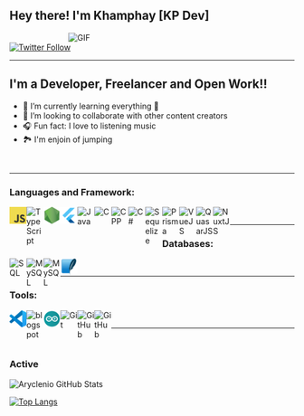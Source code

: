 <!-- ### Content
 -->
<h2> Hey there! I'm Khamphay [KP Dev]</h2>
<!-- <img align="right" alt="GIF" src="https://raw.githubusercontent.com/devSouvik/devSouvik/master/gif3.gif" width="500"/> -->
<!-- <img align="right" alt="GIF" src="https://gifimage.net/wp-content/uploads/2018/10/blinking-morse-code-gif-5.gif" width="335"/> -->
<img align="right" alt="GIF" src="https://cdn.dribbble.com/users/1019864/screenshots/3079099/codeloop.gif" width="400"/>


[![Twitter Follow](https://img.shields.io/twitter/follow/Txam20?color=1DA1F2&logo=twitter&style=for-the-badge)](https://twitter.com/Txam20)
<!-- [![Facbook Follow](https://img.shields.io/facbook/follow/phai.muas?color=1DA1F2&logo=twitter&style=for-the-badge)](https://www.facebook.com/phai.muas) -->

---
## I'm a  Developer, Freelancer and Open Work!!

- 🌱 I’m currently learning everything 🤣
- 👯 I’m looking to collaborate with other content creators
- 🎧 Fun fact: I love to listening music
- 🏞 I'm enjoin of jumping

<!-- --- -->

<!-- ### Connect with me: -->

<!-- [<img align="left" alt="codeSTACKr.com" width="22px" src="https://raw.githubusercontent.com/iconic/open-iconic/master/svg/globe.svg" />][website] -->
<!-- [<img align="left" alt="Phai Muas | Facebook" width="42px" src="https://upload.wikimedia.org/wikipedia/commons/4/44/Facebook_Logo.png" />][facebook]
[<img align="left" alt="Txam | Twitter" width="42px" src="https://upload.wikimedia.org/wikipedia/commons/4/4f/Twitter-logo.svg" />][twitter] -->
<!-- [<img align="left" alt="codeSTACKr | LinkedIn" width="22px" src="https://cdn.jsdelivr.net/npm/simple-icons@v3/icons/linkedin.svg" />][linkedin]
[<img align="left" alt="codeSTACKr | Instagram" width="22px" src="https://cdn.jsdelivr.net/npm/simple-icons@v3/icons/instagram.svg" />][instagram] -->

<br />

---

### Languages and Framework:


<img align="left" alt="JavaScript" width="30px" src="https://raw.githubusercontent.com/github/explore/80688e429a7d4ef2fca1e82350fe8e3517d3494d/topics/javascript/javascript.png" />
<img align="left" alt="TypeScript" width="30px" src="https://upload.wikimedia.org/wikipedia/commons/thumb/4/4c/Typescript_logo_2020.svg/1200px-Typescript_logo_2020.svg.png" />
<img align="left" alt="Node.js" width="30px" src="https://raw.githubusercontent.com/github/explore/80688e429a7d4ef2fca1e82350fe8e3517d3494d/topics/nodejs/nodejs.png" />
<img align="left" alt="Flutter" width="30px" src="https://raw.githubusercontent.com/github/explore/80688e429a7d4ef2fca1e82350fe8e3517d3494d/topics/flutter/flutter.png" />
<img align="left" alt="Java" width="30px" src="https://img.icons8.com/color/2x/java-coffee-cup-logo.png" />
<img align="left" alt="C" width="30px" src="https://upload.wikimedia.org/wikipedia/commons/thumb/1/18/C_Programming_Language.svg/800px-C_Programming_Language.svg.png" />
<img align="left" alt="CPP" width="30px" src="https://upload.wikimedia.org/wikipedia/commons/thumb/1/18/ISO_C%2B%2B_Logo.svg/800px-ISO_C%2B%2B_Logo.svg.png" />
<img align="left" alt="C#" width="30px" src="https://seeklogo.com/images/C/c-sharp-c-logo-02F17714BA-seeklogo.com.png" />
<!-- <img align="left" alt="Go" width="30px" src="https://go.dev/blog/go-brand/Go-Logo/PNG/Go-Logo_Blue.png" /> -->
<img align="left" alt="Sequelize" width="30px" src="https://seeklogo.com/images/S/sequelize-logo-9A5075DB9F-seeklogo.com.png" />
<img align="left" alt="Prisma" width="30px" src="https://logowik.com/content/uploads/images/prisma2244.jpg" />
<img align="left" alt="VueJS" width="30px" src="https://w7.pngwing.com/pngs/492/902/png-transparent-vuejs-original-wordmark-logo-icon.png" />
<img align="left" alt="QuasarJS" width="30px" src="https://lightningchart.com/wp-content/uploads/2022/09/Quasar-logo-JS.png" />
<img align="left" alt="NuxtJS" width="30px" src="https://miro.medium.com/v2/resize:fit:402/1*_wHSbu5vUwGkFtgWt6D_FQ.png" />
<br />

---

### Databases:

<img align="left" alt="SQL" width="30px" src="https://logowik.com/content/uploads/images/microsoft-sql-server4529.jpg" />
<img align="left" alt="MySQL" width="30px" src="https://www.mysql.com/common/logos/logo-mysql-170x115.png" />
<img align="left" alt="MySQL" width="30px" src="https://d1.awsstatic.com/logos/partners/MariaDB_Logo.d8a208f0a889a8f0f0551b8391a065ea79c54f3a.png" />
<img align="left" alt="SQLite" width="30px" src="https://raw.githubusercontent.com/github/explore/78df643247d429f6cc873026c0622819ad797942/topics/sqlite/sqlite.png" />

<br />

---

### Tools:
<img align="left" alt="Visual Studio Code" width="30px" src="https://raw.githubusercontent.com/github/explore/80688e429a7d4ef2fca1e82350fe8e3517d3494d/topics/visual-studio-code/visual-studio-code.png" />
<img align="left" alt="blogspot" width="30px" src="https://2.bp.blogspot.com/-tzm1twY_ENM/XlCRuI0ZkRI/AAAAAAAAOso/BmNOUANXWxwc5vwslNw3WpjrDlgs9PuwQCLcBGAsYHQ/s1600/pasted%2Bimage%2B0.png" />
<img align="left" alt="Arduino" width="30px" src="https://raw.githubusercontent.com/github/explore/80688e429a7d4ef2fca1e82350fe8e3517d3494d/topics/arduino/arduino.png" />
<img align="left" alt="Git" width="30px" src="https://images.velog.io/images/hdy20201004/post/8a33d045-b496-4086-98d3-6fe9bb8629e5/git_logo.png" />
<img align="left" alt="GitHub" width="30px" src="https://github.com/github.png?size=460" />
<img align="left" alt="GitHub" width="30px" src="https://www.unixmen.com/wp-content/uploads/2016/02/gitlab-logo-square.png" />

<br />

---
<br />

### Active
![Aryclenio GitHub Stats](https://github-readme-stats.vercel.app/api?username=Khamphay&show_icons=true&theme=radical&title_color=8E2DE2&text_color=fff&icon_color=8E2DE2)

[![Top Langs](https://github-readme-stats.vercel.app/api/top-langs/?username=Khamphay&layout=compact&text_color=daf7dc&bg_color=151515)](https://github.com/Khamphay/github-readme-stats)

<!-- ![Top Langs](https://github-readme-stats.vercel.app/api/top-langs/?username=Khamphay&theme=radical&title_color=8E2DE2&text_color=fff) -->

<!-- --- -->

<!-- <br /> -->


<!-- --- -->

<!-- ### 📕 Latest Blog Posts -->

<!-- BLOG-POST-LIST:START -->

<!-- BLOG-POST-LIST:END -->

<!-- ➡️ [more blog posts...](https://example.com) -->

<!-- --- -->

<!-- <details> -->
<!--   <summary>:zap: Recent GitHub Activity</summary> -->
  
<!--START_SECTION:activity-->
<!-- 1. 🗣 Commented on [#2](https://github.com/codeSTACKr/portfolio-sass/issues/2) in [codeSTACKr/portfolio-sass](https://github.com/codeSTACKr/portfolio-sass)
2. ...... -->
<!--END_SECTION:activity-->

<!-- </details> -->

<!-- <details> -->
  <!-- <summary>:zap: GitHub Stats</summary> -->

  <!-- <img align="left" alt="codeSTACKr's GitHub Stats" src="https://github-readme-stats.codestackr.vercel.app/api?username=codeSTACKr&show_icons=true&hide_border=true" /> -->

<!-- </details> -->


[twitter]: https://twitter.com/Txam20
[facebook]: https://www.facebook.com/phai.muas

